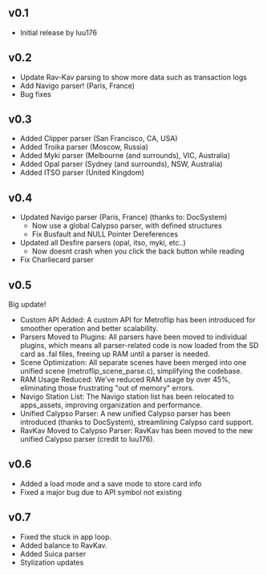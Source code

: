 ## v0.1

- Initial release by luu176

## v0.2

- Update Rav-Kav parsing to show more data such as transaction logs
- Add Navigo parser! (Paris, France)
- Bug fixes

## v0.3

- Added Clipper parser (San Francisco, CA, USA)
- Added Troika parser (Moscow, Russia)
- Added Myki parser (Melbourne (and surrounds), VIC, Australia)
- Added Opal parser (Sydney (and surrounds), NSW, Australia)
- Added ITSO parser (United Kingdom)

## v0.4

- Updated Navigo parser (Paris, France) (thanks to: DocSystem)
  - Now use a global Calypso parser, with defined structures
  - Fix Busfault and NULL Pointer Dereferences
- Updated all Desfire parsers (opal, itso, myki, etc..)
  - Now doesnt crash when you click the back button while reading
- Fix Charliecard parser

## v0.5

Big update!

- Custom API Added: A custom API for Metroflip has been introduced for smoother operation and better scalability.
- Parsers Moved to Plugins: All parsers have been moved to individual plugins, which means all parser-related code is now loaded from the SD card as .fal files, freeing up RAM until a parser is needed.
- Scene Optimization: All separate scenes have been merged into one unified scene (metroflip_scene_parse.c), simplifying the codebase.
- RAM Usage Reduced: We’ve reduced RAM usage by over 45%, eliminating those frustrating "out of memory" errors.
- Navigo Station List: The Navigo station list has been relocated to apps_assets, improving organization and performance.
- Unified Calypso Parser: A new unified Calypso parser has been introduced (thanks to DocSystem), streamlining Calypso card support.
- RavKav Moved to Calypso Parser: RavKav has been moved to the new unified Calypso parser (credit to luu176).

## v0.6

- Added a load mode and a save mode to store card info
- Fixed a major bug due to API symbol not existing

## v0.7

- Fixed the stuck in app loop.
- Added balance to RavKav.
- Added Suica parser
- Stylization updates


